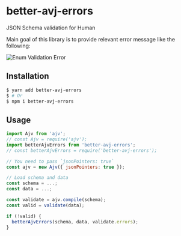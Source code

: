 # better-avj-errors
JSON Schema validation for Human

Main goal of this library is to provide relevant error message like the following:

![Enum Validation Error](https://user-images.githubusercontent.com/208544/32481143-2b4a529a-c3e6-11e7-9797-bb65e9886bce.png)

## Installation
```bash
$ yarn add better-avj-errors
$ # Or
$ npm i better-avj-errors
```

## Usage

```js
import Ajv from 'ajv';
// const Ajv = require('ajv');
import betterAjvErrors from 'better-avj-errors';
// const betterAjvErrors = require('better-avj-errors');

// You need to pass `jsonPointers: true`
const ajv = new Ajv({ jsonPointers: true });

// Load schema and data
const schema = ...;
const data = ...;

const validate = ajv.compile(schema);
const valid = validate(data);

if (!valid) {
  betterAjvErrors(schema, data, validate.errors);
}
```
